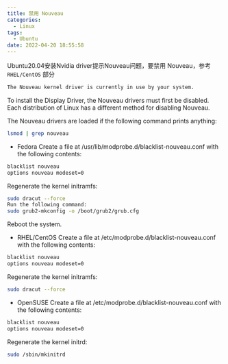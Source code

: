 ```yaml
---
title: 禁用 Nouveau
categories:
  - Linux
tags:
  - Ubuntu
date: 2022-04-20 18:55:58
---
```


Ubuntu20.04安装Nvidia driver提示Nouveau问题，要禁用 Nouveau，参考 `RHEL/CentOS` 部分
```tex
The Nouveau kernel driver is currently in use by your system.
```

To install the Display Driver, the Nouveau drivers must first be disabled. Each distribution of Linux has a different method for disabling Nouveau.

The Nouveau drivers are loaded if the following command prints anything:
```sh
lsmod | grep nouveau
```

- Fedora
Create a file at /usr/lib/modprobe.d/blacklist-nouveau.conf with the following contents:
```tex
blacklist nouveau
options nouveau modeset=0
```
Regenerate the kernel initramfs:
```sh
sudo dracut --force
Run the following command:
sudo grub2-mkconfig -o /boot/grub2/grub.cfg
```
Reboot the system.
- RHEL/CentOS
Create a file at /etc/modprobe.d/blacklist-nouveau.conf with the following contents:
```sh
blacklist nouveau
options nouveau modeset=0
```
Regenerate the kernel initramfs:
```sh
sudo dracut --force
```
- OpenSUSE
Create a file at /etc/modprobe.d/blacklist-nouveau.conf with the following contents:
```sh
blacklist nouveau
options nouveau modeset=0
```
Regenerate the kernel initrd:
```sh
sudo /sbin/mkinitrd
```

